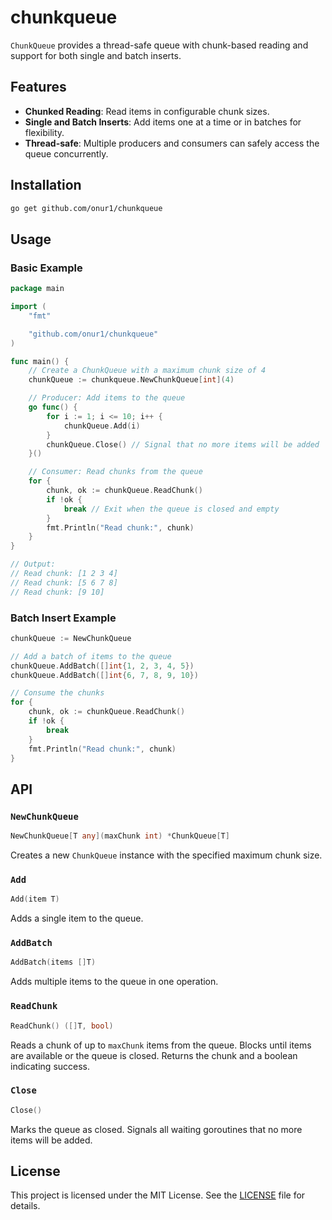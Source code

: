# chunkqueue

`ChunkQueue` provides a thread-safe queue with chunk-based reading and support for both single and batch inserts.

## Features

- **Chunked Reading**: Read items in configurable chunk sizes.
- **Single and Batch Inserts**: Add items one at a time or in batches for flexibility.
- **Thread-safe**: Multiple producers and consumers can safely access the queue concurrently.

## Installation

```bash
go get github.com/onur1/chunkqueue
```

## Usage

### Basic Example
```go
package main

import (
	"fmt"

	"github.com/onur1/chunkqueue"
)

func main() {
	// Create a ChunkQueue with a maximum chunk size of 4
	chunkQueue := chunkqueue.NewChunkQueue[int](4)

	// Producer: Add items to the queue
	go func() {
		for i := 1; i <= 10; i++ {
			chunkQueue.Add(i)
		}
		chunkQueue.Close() // Signal that no more items will be added
	}()

	// Consumer: Read chunks from the queue
	for {
		chunk, ok := chunkQueue.ReadChunk()
		if !ok {
			break // Exit when the queue is closed and empty
		}
		fmt.Println("Read chunk:", chunk)
	}
}

// Output:
// Read chunk: [1 2 3 4]
// Read chunk: [5 6 7 8]
// Read chunk: [9 10]
```

### Batch Insert Example
```go
chunkQueue := NewChunkQueue

// Add a batch of items to the queue
chunkQueue.AddBatch([]int{1, 2, 3, 4, 5})
chunkQueue.AddBatch([]int{6, 7, 8, 9, 10})

// Consume the chunks
for {
	chunk, ok := chunkQueue.ReadChunk()
	if !ok {
		break
	}
	fmt.Println("Read chunk:", chunk)
}
```

## API

### `NewChunkQueue`

```go
NewChunkQueue[T any](maxChunk int) *ChunkQueue[T]
```

Creates a new `ChunkQueue` instance with the specified maximum chunk size.

### `Add`

```go
Add(item T)
```

Adds a single item to the queue.

### `AddBatch`

```go
AddBatch(items []T)
```

Adds multiple items to the queue in one operation.

### `ReadChunk`

```go
ReadChunk() ([]T, bool)
```

Reads a chunk of up to `maxChunk` items from the queue. Blocks until items are available or the queue is closed. Returns the chunk and a boolean indicating success.

### `Close`

```go
Close()
```

Marks the queue as closed. Signals all waiting goroutines that no more items will be added.

## License

This project is licensed under the MIT License. See the [LICENSE](LICENSE) file for details.
